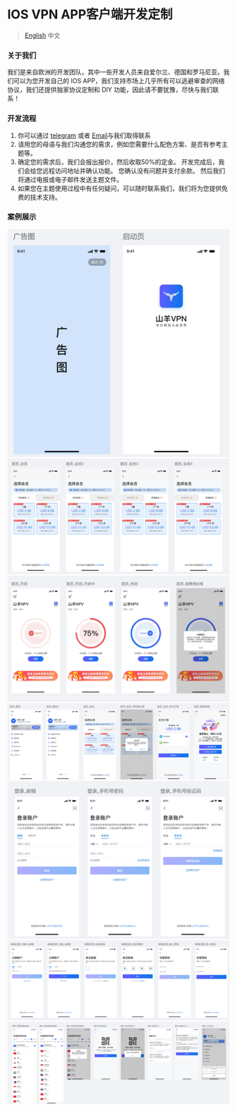 # IOS VPN APP客户端开发定制  

> [English](https://github.com/EuropeForest/iosvpn/blob/master//README.md) 中文

### 关于我们

我们是来自欧洲的开发团队，其中一些开发人员来自爱尔兰、德国和罗马尼亚。我们可以为您开发自己的 IOS APP，我们支持市场上几乎所有可以逃避审查的网络协议，我们还提供独家协议定制和 DIY 功能，因此请不要犹豫，尽快与我们联系！

### 开发流程
1. 你可以通过 [telegram](https://t.me/usapand) 或者 [Email](mailto:EuropeForest@proton.me)与我们取得联系
2. 请用您的母语与我们沟通您的需求，例如您需要什么配色方案、是否有参考主题等。
3. 确定您的需求后，我们会报出报价，然后收取50%的定金。 开发完成后，我们会给您远程访问地址并确认功能。 您确认没有问题并支付余款。 然后我们将通过电报或电子邮件发送主题文件。
4. 如果您在主题使用过程中有任何疑问，可以随时联系我们，我们将为您提供免费的技术支持。

### 案例展示
![img001](https://raw.githubusercontent.com/EuropeForest/iosvpn/master/img/001.png)
![img002](https://raw.githubusercontent.com/EuropeForest/iosvpn/master/img/002.png)
![img003](https://raw.githubusercontent.com/EuropeForest/iosvpn/master/img/003.png)
![img004](https://raw.githubusercontent.com/EuropeForest/iosvpn/master/img/004.png)
![img005](https://raw.githubusercontent.com/EuropeForest/iosvpn/master/img/005.png)
![img006](https://raw.githubusercontent.com/EuropeForest/iosvpn/master/img/006.png)
![img007](https://raw.githubusercontent.com/EuropeForest/iosvpn/master/img/007.png)
